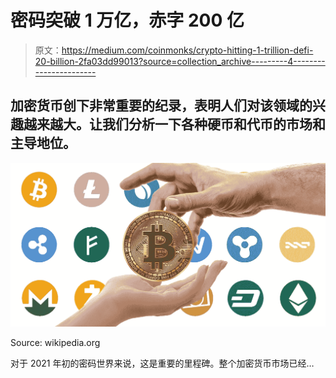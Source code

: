 # 密码突破 1 万亿，赤字 200 亿

> 原文：<https://medium.com/coinmonks/crypto-hitting-1-trillion-defi-20-billion-2fa03dd99013?source=collection_archive---------4----------------------->

## 加密货币创下非常重要的纪录，表明人们对该领域的兴趣越来越大。让我们分析一下各种硬币和代币的市场和主导地位。

![](img/dc8449fb68f181ef70f88f6808e0ff72.png)

Source: wikipedia.org

对于 2021 年初的密码世界来说，这是重要的里程碑。整个加密货币市场已经…